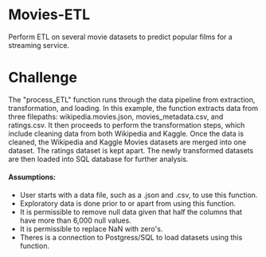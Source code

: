 # Movies-ETL
Perform ETL on several movie datasets to predict popular films for a streaming service.

# Challenge
The "process_ETL" function runs through the data pipeline from extraction, transformation, and loading. In this example, the function extracts data from three filepaths: wikipedia.movies.json, movies_metadata.csv, and ratings.csv. It then proceeds to perform the transformation steps, which include cleaning data from both Wikipedia and Kaggle. Once the data is cleaned, the Wikipedia and Kaggle Movies datasets are merged into one dataset. The ratings dataset is kept apart. The newly transformed datasets are then loaded into SQL database for further analysis.

#### Assumptions:
* User starts with a data file, such as a .json and .csv, to use this function.
* Exploratory data is done prior to or apart from using this function.
* It is permissible to remove null data given that half the columns that have more than 6,000 null values.
* It is permissible to replace NaN with zero's.
* Theres is a connection to Postgress/SQL to load datasets using this function.
